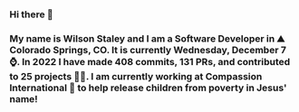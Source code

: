 ### Hi there 👋

### My name is Wilson Staley and I am a Software Developer in ⛰ Colorado Springs, CO.  It is currently Wednesday, December 7 ⌚. In 2022 I have made 408 commits, 131 PRs, and contributed to 25 projects 👨‍💻. I am currently working at Compassion International 🏢 to help release children from poverty in Jesus' name!